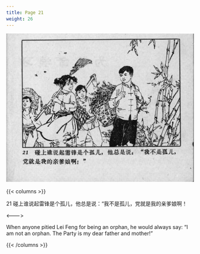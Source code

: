 ```yaml
---
title: Page 21
weight: 26
---
```


![leifeng page](./../../images/leifeng/seifert0522_lf_0027_0.jpg)

{{< columns >}}

21 碰上谁说起雷锋是个孤儿，他总是说：“我不是孤儿，党就是我的亲爹娘啊！

<--->

When anyone pitied Lei Feng for being an orphan, he would always say: “I am not an orphan. The Party is my dear father and mother!”

{{< /columns >}}
